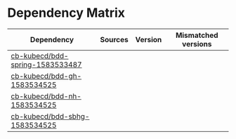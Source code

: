# Dependency Matrix

Dependency | Sources | Version | Mismatched versions
---------- | ------- | ------- | -------------------
[cb-kubecd/bdd-spring-1583533487](https://github.com/cb-kubecd/bdd-spring-1583533487.git) |  | []() | 
[cb-kubecd/bdd-gh-1583534525](https://github.com/cb-kubecd/bdd-gh-1583534525.git) |  | []() | 
[cb-kubecd/bdd-nh-1583534525](https://github.com/cb-kubecd/bdd-nh-1583534525.git) |  | []() | 
[cb-kubecd/bdd-sbhg-1583534525](https://github.com/cb-kubecd/bdd-sbhg-1583534525.git) |  | []() | 
